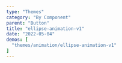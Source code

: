 ```yaml
---
type: "Themes"
category: "By Component"
parent: "Button"
title: "ellipse-animation-v1"
date: "2022-05-04"
demos: [
  "themes/animation/ellipse-animation-v1"
]
---
```

